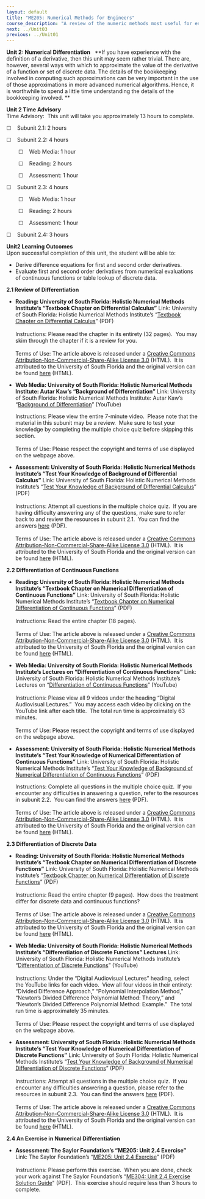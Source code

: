 ```yaml
---
layout: default
title: "ME205: Numerical Methods for Engineers"
course_description: "A review of the numeric methods most useful for engineers, with particular emphasis on numbers and binary systems, numerical differentiation, linear algebra, solving non-linear systems, regression and optimization, ordinary differential equations, and fourier and finite element methods."
next: ../Unit03
previous: ../Unit01
---
```

**Unit 2: Numerical Differentiation** <span id="2"></span> 
**If you have experience with the definition of a derivative, then this
unit may seem rather trivial. There are, however, several ways with
which to approximate the value of the derivative of a function or set of
discrete data. The details of the bookkeeping involved in computing such
approximations can be very important in the use of those approximations
in more advanced numerical algorithms. Hence, it is worthwhile to spend
a little time understanding the details of the bookkeeping involved. **

**Unit 2 Time Advisory**  
Time Advisory:  This unit will take you approximately 13 hours to
complete.  
  
 ☐    Subunit 2.1: 2 hours  
  
 ☐    Subunit 2.2: 4 hours  
  
         ☐    Web Media: 1 hour  
  
         ☐    Reading: 2 hours  
  
         ☐    Assessment: 1 hour  
  
 ☐    Subunit 2.3: 4 hours  
  
         ☐    Web Media: 1 hour  
  
         ☐    Reading: 2 hours  
  
         ☐    Assessment: 1 hour  
  
 ☐    Subunit 2.4: 3 hours

**Unit2 Learning Outcomes**  
Upon successful completion of this unit, the student will be able to:  
  
-   Derive difference equations for first and second order derivatives.
-   Evaluate first and second order derivatives from numerical
    evaluations of continuous functions or table lookup of discrete
    data.

**2.1 Review of Differentiation** <span id="2.1"></span> 
-   **Reading: University of South Florida: Holistic Numerical Methods
    Institute’s “Textbook Chapter on Differential Calculus”**
    Link: University of South Florida: Holistic Numerical Methods
    Institute’s “[Textbook Chapter on Differential
    Calculus](http://www.saylor.org/site/wp-content/uploads/2011/11/ME205-2.1-TEXT.pdf)”
    (PDF)  
        
     Instructions: Please read the chapter in its entirety (32 pages). 
    You may skim through the chapter if it is a review for you.  
        
     Terms of Use: The article above is released under a [Creative
    Commons Attribution-Non-Commercial-Share-Alike License
    3.0](http://creativecommons.org/licenses/by-nc-sa/3.0/) (HTML).  It
    is attributed to the University of South Florida and the original
    version can be found [here](http://numericalmethods.eng.usf.edu/)
    (HTML).

-   **Web Media: University of South Florida: Holistic Numerical Methods
    Institute: Autar Kaw’s “Background of Differentiation”**
    Link: University of South Florida: Holistic Numerical Methods
    Institute: Autar Kaw’s “[Background of
    Differentiation](http://numericalmethods.eng.usf.edu/videos/youtube/02dif/background/background_02dif_introduction.html)”
    (YouTube)  
      
     Instructions: Please view the entire 7-minute video.  Please note
    that the material in this subunit may be a review.  Make sure to
    test your knowledge by completing the multiple choice quiz before
    skipping this section.  
        
     Terms of Use: Please respect the copyright and terms of use
    displayed on the webpage above.

-   **Assessment: University of South Florida: Holistic Numerical
    Methods Institute’s “Test Your Knowledge of Background of
    Differential Calculus”**
    Link: University of South Florida: Holistic Numerical Methods
    Institute’s “[Test Your Knowledge of Background of Differential
    Calculus](http://www.saylor.org/site/wp-content/uploads/2011/11/ME205-2.1-ASSESSMENT.pdf)”
    (PDF)  
        
     Instructions: Attempt all questions in the multiple choice quiz.
     If you are having difficulty answering any of the questions, make
    sure to refer back to and review the resources in subunit 2.1.  You
    can find the answers
    [here](http://www.saylor.org/site/wp-content/uploads/2011/11/ME205-2.1-ASSESSMENTANSWERS.pdf)
    (PDF).  
        
     Terms of Use: The article above is released under a [Creative
    Commons Attribution-Non-Commercial-Share-Alike License
    3.0](http://creativecommons.org/licenses/by-nc-sa/3.0/) (HTML).  It
    is attributed to the University of South Florida and the original
    version can be found [here](http://numericalmethods.eng.usf.edu/)
    (HTML).

**2.2 Differentiation of Continuous Functions** <span id="2.2"></span> 
-   **Reading: University of South Florida: Holistic Numerical Methods
    Institute’s “Textbook Chapter on Numerical Differentiation of
    Continuous Functions”**
    Link: University of South Florida: Holistic Numerical Methods
    Institute’s “[Textbook Chapter on Numerical Differentiation of
    Continuous
    Functions](http://www.saylor.org/site/wp-content/uploads/2011/11/ME205-2.2-TEXT.pdf)”
    (PDF)  
        
     Instructions: Read the entire chapter (18 pages).  
        
     Terms of Use: The article above is released under a [Creative
    Commons Attribution-Non-Commercial-Share-Alike License
    3.0](http://creativecommons.org/licenses/by-nc-sa/3.0/) (HTML).  It
    is attributed to the University of South Florida and the original
    version can be found [here](http://numericalmethods.eng.usf.edu/)
    (HTML).

-   **Web Media: University of South Florida: Holistic Numerical Methods
    Institute’s Lectures on “Differentiation of Continuous Functions”**
    Link: University of South Florida: Holistic Numerical Methods
    Institute’s Lectures on “[Differentiation of Continuous
    Functions](http://numericalmethods.eng.usf.edu/topics/continuous_02dif.html)”
    (YouTube)  
        
     Instructions: Please view all 9 videos under the heading “Digital
    Audiovisual Lectures.”  You may access each video by clicking on the
    YouTube link after each title.  The total run time is approximately
    63 minutes.  
        
     Terms of Use: Please respect the copyright and terms of use
    displayed on the webpage above.

-   **Assessment: University of South Florida: Holistic Numerical
    Methods Institute’s “Test Your Knowledge of Numerical
    Differentiation of Continuous Functions”**
    Link: University of South Florida: Holistic Numerical Methods
    Institute’s “[Test Your Knowledge of Background of Numerical
    Differentiation of Continuous
    Functions](http://www.saylor.org/site/wp-content/uploads/2011/11/ME205-2.2-ASSESSMENT2.pdf)”
    (PDF)  
      
     Instructions: Complete all questions in the multiple choice quiz.
     If you encounter any difficulties in answering a question, refer to
    the resources in subunit 2.2.  You can find the answers
    [here](http://www.saylor.org/site/wp-content/uploads/2011/11/ME205-2.2-ASSESSMENT2ANSWERS.pdf)
    (PDF).  
        
     Terms of Use: The article above is released under a [Creative
    Commons Attribution-Non-Commercial-Share-Alike License
    3.0](http://creativecommons.org/licenses/by-nc-sa/3.0/) (HTML).  It
    is attributed to the University of South Florida and the original
    version can be found [here](http://numericalmethods.eng.usf.edu/)
    (HTML).

**2.3 Differentiation of Discrete Data** <span id="2.3"></span> 
-   **Reading: University of South Florida: Holistic Numerical Methods
    Institute’s “Textbook Chapter on Numerical Differentiation of
    Discrete Functions”**
    Link: University of South Florida: Holistic Numerical Methods
    Institute’s “[Textbook Chapter on Numerical Differentiation of
    Discrete
    Functions](http://www.saylor.org/site/wp-content/uploads/2011/11/ME205-2.3-TEXT.pdf)”
    (PDF)  
        
     Instructions: Read the entire chapter (9 pages).  How does the
    treatment differ for discrete data and continuous functions?  
        
     Terms of Use: The article above is released under a [Creative
    Commons Attribution-Non-Commercial-Share-Alike License
    3.0](http://creativecommons.org/licenses/by-nc-sa/3.0/) (HTML).  It
    is attributed to the University of South Florida and the original
    version can be found [here](http://numericalmethods.eng.usf.edu/)
    (HTML).

-   **Web Media: University of South Florida: Holistic Numerical Methods
    Institute’s “Differentiation of Discrete Functions” Lectures**
    Link: University of South Florida: Holistic Numerical Methods
    Institute’s “[Differentiation of Discrete
    Functions](http://numericalmethods.eng.usf.edu/topics/discrete_02dif.html)”
    (YouTube)  
        
     Instructions: Under the “Digital Audiovisual Lectures” heading,
    select the YouTube links for each video.  View all four videos in
    their entirety: “Divided Difference Approach,” “Polynomial
    Interpolation Method,” “Newton’s Divided Difference Polynomial
    Method: Theory,” and “Newton’s Divided Difference Polynomial Method:
    Example.”  The total run time is approximately 35 minutes.   
        
     Terms of Use: Please respect the copyright and terms of use
    displayed on the webpage above.

-   **Assessment: University of South Florida: Holistic Numerical
    Methods Institute’s “Test Your Knowledge of Numerical
    Differentiation of Discrete Functions”**
    Link: University of South Florida: Holistic Numerical Methods
    Institute’s “[Test Your Knowledge of Background of Numerical
    Differentiation of Discrete
    Functions](http://www.saylor.org/site/wp-content/uploads/2013/06/ME205-2.3-TestYourKnowledgeofNumericalDifferentiationofDiscreteFunctions.pdf)”
    (PDF)  
        
     Instructions: Attempt all questions in the multiple choice quiz. 
    If you encounter any difficulties answering a question, please refer
    to the resources in subunit 2.3.  You can find the answers
    [here](http://mathforcollege.com/nm/mcquizzes/02dif/quiz_02dif_discrete_solution.pdf)
    (PDF).  
        
     Terms of Use: The article above is released under a [Creative
    Commons Attribution-Non-Commercial-Share-Alike License
    3.0](http://creativecommons.org/licenses/by-nc-sa/3.0/) (HTML).  It
    is attributed to the University of South Florida and the original
    version can be found [here](http://numericalmethods.eng.usf.edu/)
    (HTML).

**2.4 An Exercise in Numerical Differentiation** <span id="2.4"></span> 
-   **Assessment: The Saylor Foundation’s “ME205: Unit 2.4 Exercise”**
    Link: The Saylor Foundation’s “[ME205: Unit 2.4
    Exercise](http://www.saylor.org/site/wp-content/uploads/2012/07/ME205-Subunit-2.4-Assignment-FINAL.pdf)”
    (PDF)  
        
     Instructions: Please perform this exercise.  When you are done,
    check your work against The Saylor Foundation’s “[ME304: Unit 2.4
    Exercise Solution
    Guide](http://www.saylor.org/site/wp-content/uploads/2012/07/ME205-Subunit-2.4-Answer-Key-FINAL.pdf)"
    (PDF).  This exercise should require less than 3 hours to complete.


